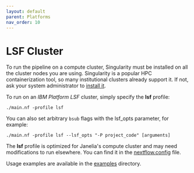 ```yaml
---
layout: default
parent: Platforms
nav_order: 10
---
```


# LSF Cluster

To run the pipeline on a compute cluster, Singularity must be installed on all the cluster nodes you are using. Singularity is a popular HPC containerization tool, so many institutional clusters already support it. If not, ask your system administrator to [install it](https://sylabs.io/guides/3.1/user-guide/installation.html).

To run on an *IBM Platform LSF* cluster, simply specify the **lsf** profile:

    ./main.nf -profile lsf

You can also set arbitrary `bsub` flags with the lsf_opts parameter, for example:

    ./main.nf -profile lsf --lsf_opts "-P project_code" [arguments]

The **lsf** profile is optimized for Janelia's compute cluster and may need modifications to run elsewhere. You can find it in the [nextflow.config](https://github.com/JaneliaSciComp/multifish/blob/master/nextflow.config) file.

Usage examples are available in the [examples](https://github.com/JaneliaSciComp/multifish/blob/master/examples) directory.

